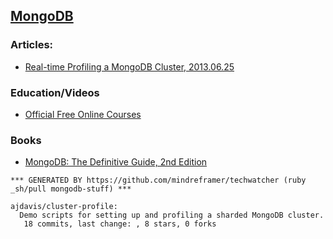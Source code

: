 ## [MongoDB](https://www.10gen.com/)


### Articles:
  - [Real-time Profiling a MongoDB Cluster, 2013.06.25](http://blog.mongodb.org/post/53841037541/real-time-profiling-a-mongodb-cluster)

### Education/Videos

  - [Official Free Online Courses](https://education.10gen.com/courses/)


### Books
  - [MongoDB: The Definitive Guide, 2nd Edition](http://shop.oreilly.com/product/0636920028031.do)

<!-- PROJECTS_LIST_START -->
    *** GENERATED BY https://github.com/mindreframer/techwatcher (ruby _sh/pull mongodb-stuff) *** 

    ajdavis/cluster-profile:
      Demo scripts for setting up and profiling a sharded MongoDB cluster.
       18 commits, last change: , 8 stars, 0 forks
<!-- PROJECTS_LIST_END -->
